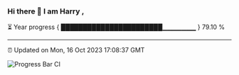 ### Hi there 👋 I am Harry , 

⏳ Year progress { ███████████████████████▁▁▁▁▁▁▁ } 79.10 %

---

⏰ Updated on Mon, 16 Oct 2023 17:08:37 GMT

![Progress Bar CI](https://github.com/duykhang68/duykhang68/workflows/Progress%20Bar%20CI/badge.svg)
